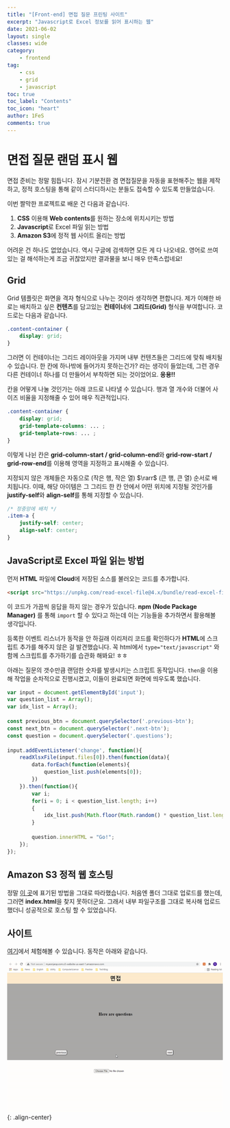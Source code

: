 ```yaml
---
title: "[Front-end] 면접 질문 프린팅 사이트"
excerpt: "Javascript로 Excel 정보를 읽어 표시하는 웹"
date: 2021-06-02
layout: single
classes: wide
category:
    - frontend
tag:
    - css
    - grid
    - javascript
toc: true
toc_label: "Contents"
toc_icon: "heart"
author: 1FeS
comments: true
---
```


# 면접 질문 랜덤 표시 웹

면접 준비는 정말 힘듭니다. 잠시 기분전환 겸 면접질문을 자동을 표현해주는 웹을 제작하고, 정적 호스팅을 통해 같이 스터디하시는 분들도 접속할 수 있도록 만들었습니다.

이번 짤막한 프로젝트로 배운 건 다음과 같습니다.

1. **CSS** 이용해 **Web contents**를 원하는 장소에 위치시키는 방법
2. **Javascript**로 Excel 파일 읽는 방법
2. **Amazon S3**에 정적 웹 사이트 올리는 방법

어려운 건 하나도 없었습니다. 역시 구글에 검색하면 모든 게 다 나오네요. 영어로 쓰여있는 걸 해석하는게 조금 귀찮았지만 결과물을 보니 매우 만족스럽네요!

## Grid

Grid 템플릿은 화면을 격자 형식으로 나누는 것이라 생각하면 편합니다. 제가 이해한 바로는 배치하고 싶은 **컨텐츠**를 담고있는 **컨테이너**에 **그리드(Grid)** 형식을 부여합니다. 코드로는 다음과 같습니다.

```css
.content-container {
    display: grid;
}
```

그러면 이 컨테이너는 그리드 레이아웃을 가지며 내부 컨텐츠들은 그리드에 맞춰 배치될 수 있습니다. 한 칸에 하나밖에 들어가지 못하는건가? 라는 생각이 들었는데, 그런 경우 다른 컨테이너 하나를 더 만들어서 부착하면 되는 것이었어요. **응용!!**

칸을 어떻게 나눌 것인가는 아래 코드로 나타낼 수 있습니다. 행과 열 개수와 더불어 사이즈 비율을 지정해줄 수 있어 매우 직관적입니다.

```css
.content-container {
    display: grid;
    grid-template-columns: ... ;
    grid-template-rows: ... ;
}
```

이렇게 나뉜 칸은 **grid-column-start / grid-column-end**와 **grid-row-start / grid-row-end**를 이용해 영역을 지정하고 표시해줄 수 있습니다.

지정되지 않은 개체들은 자동으로 (작은 행, 작은 열) $\rarr$ (큰 행, 큰 열) 순서로 배치됩니다. 이때, 해당 아이템은 그 그리드 한 칸 안에서 어떤 위치에 지정될 것인가를 **justify-self**와 **align-self**를 통해 지정할 수 있습니다.

```css
/* 정중앙에 배치 */
.item-a {
    justify-self: center;
    align-self: center;
}
```

## JavaScript로 Excel 파일 읽는 방법

먼저 **HTML** 파일에 **Cloud**에 저장된 소스를 불러오는 코드를 추가합니다.

```html
<script src="https://unpkg.com/read-excel-file@4.x/bundle/read-excel-file.min.js"></script>
```

이 코드가 가끔씩 응답을 하지 않는 경우가 있습니다. **npm (Node Package Manager)** 를 통해 `import` 할 수 있다고 하는데 이는 기능들을 추가하면서 활용해볼 생각입니다.

등록한 이벤트 리스너가 동작을 안 하길래 이리저리 코드를 확인하다가 **HTML**에 스크립트 추가를 해주지 않은 걸 발견했습니다. 꼭 html에서 `type="text/javascript"` 와 함께 스크립트를 추가하기를 습관화 해봐요! ㅎㅎ

아래는 질문의 갯수만큼 랜덤한 숫자를 발생시키는 스크립트 동작입니다. `then`을 이용해 작업을 순차적으로 진행시켰고, 이들이 완료되면 화면에 띄우도록 했습니다.

```js
var input = document.getElementById('input');
var question_list = Array();
var idx_list = Array();

const previous_btn = document.querySelector('.previous-btn');
const next_btn = document.querySelector('.next-btn');
const question = document.querySelector('.questions');

input.addEventListener('change', function(){
    readXlsxFile(input.files[0]).then(function(data){
        data.forEach(function(elements){
            question_list.push(elements[0]);
        })
    }).then(function(){
        var i;
        for(i = 0; i < question_list.length; i++)
        {
            idx_list.push(Math.floor(Math.random() * question_list.length));
        }

        question.innerHTML = "Go!";
    });
});
```

## Amazon S3 정적 웹 호스팅

정말 [이 곳](https://docs.aws.amazon.com/ko_kr/AmazonS3/latest/userguide/WebsiteHosting.html)에 표기된 방법을 그대로 따라했습니다. 처음엔 폴더 그대로 업로드를 했는데, 그러면 **index.html**을 찾지 못하더군요. 그래서 내부 파일구조를 그대로 복사해 업로드했더니 성공적으로 호스팅 할 수 있었습니다.


## 사이트

[여기](http://myeonjeop.com.s3-website-us-east-1.amazonaws.com/)에서 체험해볼 수 있습니다. 동작은 아래와 같습니다.

![interview web](/_img/2021-06-02/interview_web.gif){: .align-center}